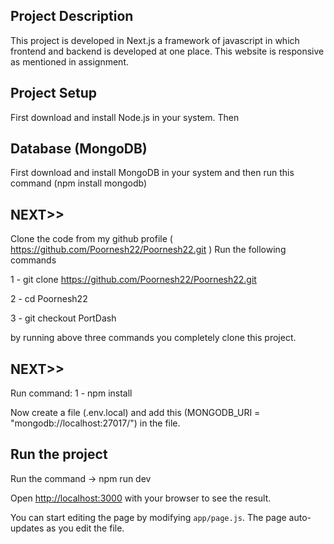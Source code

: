 
## Project Description

This project is developed in Next.js a framework of javascript in which frontend and backend is developed at one place. This website is responsive as mentioned in assignment.

## Project Setup

First download and install Node.js in your system. Then

 ## Database (MongoDB)
 First download and install MongoDB in your system and then run this command (npm install mongodb)

 ## NEXT>>
 Clone the code from my github profile ( https://github.com/Poornesh22/Poornesh22.git ) Run the following commands
 
 1 - git clone https://github.com/Poornesh22/Poornesh22.git     
 
 2 - cd Poornesh22         
 
 3 - git checkout PortDash

 by running above three commands you completely clone this project.

 ## NEXT>>
 Run command:
 1 - npm install

 Now create a file (.env.local) and add this (MONGODB_URI = "mongodb://localhost:27017/") in the file.

 ## Run the project
 Run the command -> npm run dev

 Open [http://localhost:3000](http://localhost:3000) with your browser to see the result.

You can start editing the page by modifying `app/page.js`. The page auto-updates as you edit the file.





